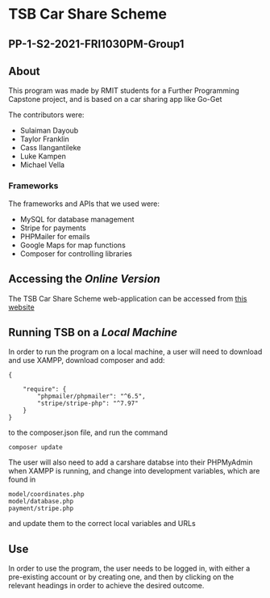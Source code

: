 # **TSB Car Share Scheme**
## PP-1-S2-2021-FRI1030PM-Group1

## About
This program was made by RMIT students for a Further Programming Capstone project, and is based on a car sharing app like Go-Get

The contributors were:
- Sulaiman Dayoub
- Taylor Franklin
- Cass Ilangantileke
- Luke Kampen
- Michael Vella

### Frameworks
The frameworks and APIs that we used were:

- MySQL for database management
- Stripe for payments
- PHPMailer for emails
- Google Maps for map functions
- Composer for controlling libraries

## Accessing the _Online Version_
The TSB Car Share Scheme web-application can be accessed from [this website](https://tsb-carshare.herokuapp.com/)


## Running TSB on a _Local Machine_
In order to run the program on a local machine, a user will need to download and use XAMPP, download composer and add:
```
{
    
    "require": {
        "phpmailer/phpmailer": "^6.5",
        "stripe/stripe-php": "^7.97"
    }
}
```
to the composer.json file, and run the command
```
composer update
```
The user will also need to add a carshare databse into their PHPMyAdmin when XAMPP is running, and change into development variables, which are found in
```
model/coordinates.php
model/database.php
payment/stripe.php
```
and update them to the correct local variables and URLs

## Use
In order to use the program, the user needs to be logged in, with either a pre-existing account or by creating one, and then by clicking on the relevant headings in order to achieve the desired outcome.
